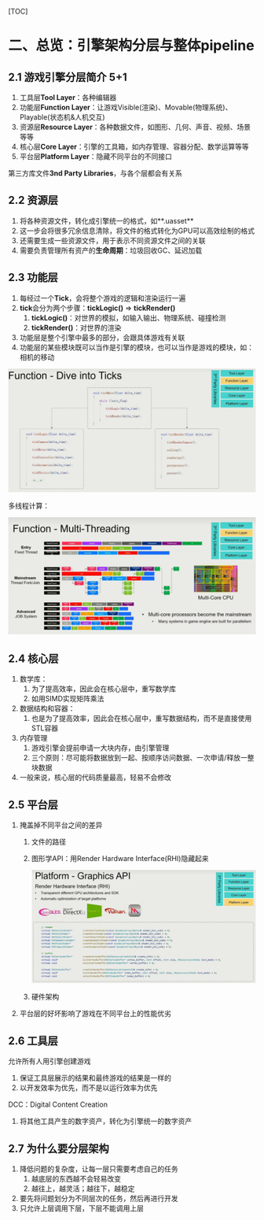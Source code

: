 [TOC]

# 二、总览：引擎架构分层与整体pipeline

## 2.1	游戏引擎分层简介 5+1

1. 工具层**Tool Layer**：各种编辑器
2. 功能层**Function Layer**：让游戏Visible(渲染)、Movable(物理系统)、Playable(状态机&人机交互)
3. 资源层**Resource Layer**：各种数据文件，如图形、几何、声音、视频、场景等等
4. 核心层**Core Layer**：引擎的工具箱，如内存管理、容器分配、数学运算等等
5. 平台层**Platform Layer**：隐藏不同平台的不同接口

第三方库文件**3nd Party Libraries**，与各个层都会有关系

## 2.2	资源层

1. 将各种资源文件，转化成引擎统一的格式，如**.uasset**
2. 这一步会将很多冗余信息清除，将文件的格式转化为GPU可以高效绘制的格式
3. 还需要生成一些资源文件，用于表示不同资源文件之间的关联
4. 需要负责管理所有资产的**生命周期**：垃圾回收GC、延迟加载

## 2.3	功能层

1. 每经过一个**Tick**，会将整个游戏的逻辑和渲染运行一遍
2. **tick**会分为两个步骤：**tickLogic()** => **tickRender()**
   1. **tickLogic()**：对世界的模拟，如输入输出、物理系统、碰撞检测
   2. **tickRender()**：对世界的渲染
3. 功能层是整个引擎中最多的部分，会跟具体游戏有关联
4. 功能层的某些模块既可以当作是引擎的模块，也可以当作是游戏的模块，如：相机的移动

<img src="AssetMarkdown/image-20230425210150246.png" alt="image-20230425210150246" style="zoom:80%;" />

多线程计算：

<img src="AssetMarkdown/image-20230425210452719.png" alt="image-20230425210452719" style="zoom:80%;" />

## 2.4	核心层

1. 数学库：
   1. 为了提高效率，因此会在核心层中，重写数学库
   2. 如用SIMD实现矩阵乘法
2. 数据结构和容器：
   1. 也是为了提高效率，因此会在核心层中，重写数据结构，而不是直接使用STL容器
3. 内存管理
   1. 游戏引擎会提前申请一大块内存，由引擎管理
   2. 三个原则：尽可能将数据放到一起、按顺序访问数据、一次申请/释放一整块数据
4. 一般来说，核心层的代码质量最高，轻易不会修改

## 2.5	平台层

1. 掩盖掉不同平台之间的差异

   1. 文件的路径

   2. 图形学API：用Render Hardware Interface(RHI)隐藏起来

      <img src="AssetMarkdown/image-20230425211749281.png" alt="image-20230425211749281" style="zoom:80%;" />

   3. 硬件架构

2. 平台层的好坏影响了游戏在不同平台上的性能优劣

## 2.6	工具层

允许所有人用引擎创建游戏

1. 保证工具层展示的结果和最终游戏的结果是一样的
2. 以开发效率为优先，而不是以运行效率为优先

DCC：Digital Content Creation

1. 将其他工具产生的数字资产，转化为引擎统一的数字资产

## 2.7	为什么要分层架构

1. 降低问题的复杂度，让每一层只需要考虑自己的任务
   1. 越底层的东西越不会轻易改变
   2. 越往上，越灵活；越往下，越稳定
2. 要先将问题划分为不同层次的任务，然后再进行开发
3. 只允许上层调用下层，下层不能调用上层

